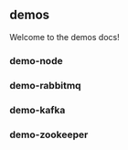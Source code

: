 ## demos
Welcome to the demos docs!
### demo-node

### demo-rabbitmq

### demo-kafka

### demo-zookeeper